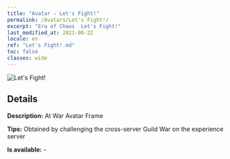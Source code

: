 ```yaml
---
title: "Avatar - Let's Fight!"
permalink: /Avatars/Let's Fight!/
excerpt: "Era of Chaos  Let's Fight!"
last_modified_at: 2021-06-22
locale: en
ref: "Let's Fight!.md"
toc: false
classes: wide
---
```

 ![Let's Fight!](/images/a/avatarFrame_84.png)

## Details

 **Description:** At War Avatar Frame 

 **Tips:** Obtained by challenging the cross-server Guild War on the experience server 

 **Is available:**  - 

